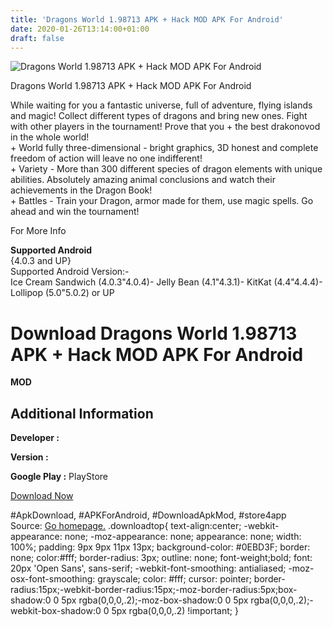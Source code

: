 ```yaml
---
title: 'Dragons World 1.98713 APK + Hack MOD APK For Android'
date: 2020-01-26T13:14:00+01:00
draft: false
---
```


![Dragons World 1.98713 APK + Hack MOD APK For Android](https://i2.wp.com/apkhome.net/wp-content/uploads/2017/11/Dragons-World-1.98713.png "Dragons World 1.98713 APK + Hack MOD APK For Android")

  

Dragons World 1.98713 APK + Hack MOD APK For Android

While waiting for you a fantastic universe, full of adventure, flying islands and magic! Collect different types of dragons and bring new ones. Fight with other players in the tournament! Prove that you + the best drakonovod in the whole world!  
\+ World fully three-dimensional - bright graphics, 3D honest and complete freedom of action will leave no one indifferent!  
\+ Variety - More than 300 different species of dragon elements with unique abilities. Absolutely amazing animal conclusions and watch their achievements in the Dragon Book!  
\+ Battles - Train your Dragon, armor made for them, use magic spells. Go ahead and win the tournament!

For More Info

**Supported Android**  
{4.0.3 and UP}  
Supported Android Version:-  
Ice Cream Sandwich (4.0.3"4.0.4)- Jelly Bean (4.1"4.3.1)- KitKat (4.4"4.4.4)- Lollipop (5.0"5.0.2) or UP

Download Dragons World 1.98713 APK + Hack MOD APK For Android
=============================================================

**MOD**

Additional Information
----------------------

**Developer :**

**Version :**

**Google Play :** PlayStore

  

[Download Now](https://store4app.co/post/dragons-world-1-98713-apk-hack-mod-apk-for-android_1573671581)

  
#ApkDownload, #APKForAndroid, #DownloadApkMod, #store4app  
Source: [Go homepage.](https://store4app.co/post/dragons-world-1-98713-apk-hack-mod-apk-for-android_1573671581) .downloadtop{ text-align:center; -webkit-appearance: none; -moz-appearance: none; appearance: none; width: 100%; padding: 9px 9px 11px 13px; background-color: #0EBD3F; border: none; color:#fff; border-radius: 3px; outline: none; font-weight;bold; font: 20px 'Open Sans', sans-serif; -webkit-font-smoothing: antialiased; -moz-osx-font-smoothing: grayscale; color: #fff; cursor: pointer; border-radius:15px;-webkit-border-radius:15px;-moz-border-radius:5px;box-shadow:0 0 5px rgba(0,0,0,.2);-moz-box-shadow:0 0 5px rgba(0,0,0,.2);-webkit-box-shadow:0 0 5px rgba(0,0,0,.2) !important; }